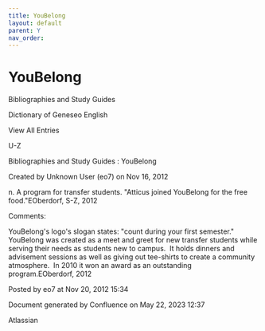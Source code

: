 ```yaml
---
title: YouBelong
layout: default
parent: Y
nav_order:
---
```


# YouBelong

Bibliographies and Study Guides

Dictionary of Geneseo English

View All Entries

U-Z

Bibliographies and Study Guides : YouBelong

Created by  Unknown User (eo7) on Nov 16, 2012

n. A program for transfer students. &quot;Atticus joined YouBelong for the free food.&quot;EOberdorf, S-Z, 2012

Comments:

YouBelong's logo's slogan states: &quot;count during your first semester.&quot;  YouBelong was created as a meet and greet for new transfer students while serving their needs as students new to campus.  It holds dinners and advisement sessions as well as giving out tee-shirts to create a community atmosphere.  In 2010 it won an award as an outstanding program.EOberdorf, 2012

Posted by eo7 at Nov 20, 2012 15:34

Document generated by Confluence on May 22, 2023 12:37

Atlassian
